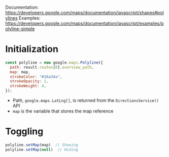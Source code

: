 Documentation: https://developers.google.com/maps/documentation/javascript/shapes#polylines 
Examples: https://developers.google.com/maps/documentation/javascript/examples/polyline-simple 

# Initialization

```js
const polyline = new google.maps.Polyline({
  path: result.routes[0].overview_path,
  map: map,
  strokeColor: "#16a34a",
  strokeOpacity: 1,
  strokeWeight: 4,
});
```
* Path, `google.maps.LatLng[]`, is returned from the `DirectionsService()` API
* `map` is the variable that stores the map reference


# Toggling

```js
polyline.setMap(map)  // Showing
polyline.setMap(null)  // Hiding
```
